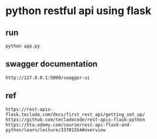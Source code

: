# python restful api using flask

## run
    python app.py

## swagger documentation
    http://127.0.0.1:5000/swagger-ui

## ref
    https://rest-apis-flask.teclado.com/docs/first_rest_api/getting_set_up/
    https://github.com/tecladocode/rest-apis-flask-python
    https://hta.udemy.com/course/rest-api-flask-and-python/learn/lecture/33781554#overview